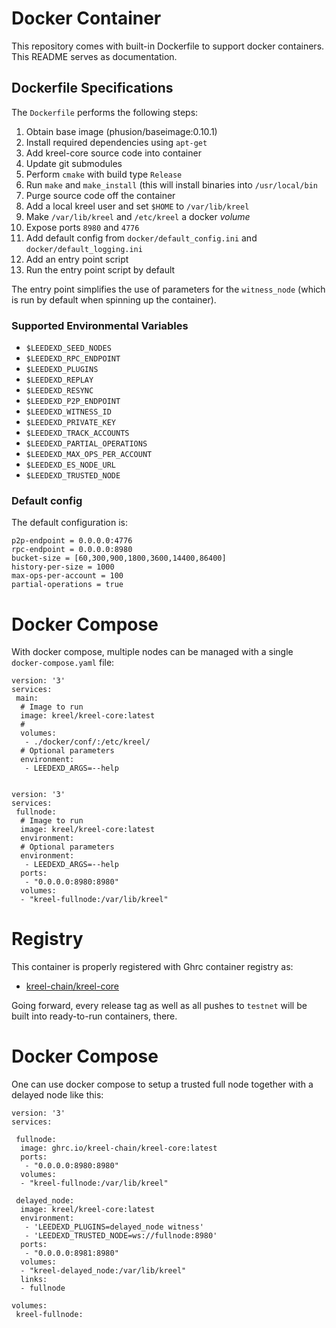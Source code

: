 # Docker Container

This repository comes with built-in Dockerfile to support docker
containers. This README serves as documentation.

## Dockerfile Specifications

The `Dockerfile` performs the following steps:

1. Obtain base image (phusion/baseimage:0.10.1)
2. Install required dependencies using `apt-get`
3. Add kreel-core source code into container
4. Update git submodules
5. Perform `cmake` with build type `Release`
6. Run `make` and `make_install` (this will install binaries into `/usr/local/bin`
7. Purge source code off the container
8. Add a local kreel user and set `$HOME` to `/var/lib/kreel`
9. Make `/var/lib/kreel` and `/etc/kreel` a docker *volume*
10. Expose ports `8980` and `4776`
11. Add default config from `docker/default_config.ini` and
    `docker/default_logging.ini`
12. Add an entry point script
13. Run the entry point script by default

The entry point simplifies the use of parameters for the `witness_node`
(which is run by default when spinning up the container).

### Supported Environmental Variables

* `$LEEDEXD_SEED_NODES`
* `$LEEDEXD_RPC_ENDPOINT`
* `$LEEDEXD_PLUGINS`
* `$LEEDEXD_REPLAY`
* `$LEEDEXD_RESYNC`
* `$LEEDEXD_P2P_ENDPOINT`
* `$LEEDEXD_WITNESS_ID`
* `$LEEDEXD_PRIVATE_KEY`
* `$LEEDEXD_TRACK_ACCOUNTS`
* `$LEEDEXD_PARTIAL_OPERATIONS`
* `$LEEDEXD_MAX_OPS_PER_ACCOUNT`
* `$LEEDEXD_ES_NODE_URL`
* `$LEEDEXD_TRUSTED_NODE`

### Default config

The default configuration is:

    p2p-endpoint = 0.0.0.0:4776
    rpc-endpoint = 0.0.0.0:8980
    bucket-size = [60,300,900,1800,3600,14400,86400]
    history-per-size = 1000
    max-ops-per-account = 100
    partial-operations = true

# Docker Compose

With docker compose, multiple nodes can be managed with a single
`docker-compose.yaml` file:

    version: '3'
    services:
     main:
      # Image to run
      image: kreel/kreel-core:latest
      #
      volumes:
       - ./docker/conf/:/etc/kreel/
      # Optional parameters
      environment:
       - LEEDEXD_ARGS=--help


    version: '3'
    services:
     fullnode:
      # Image to run
      image: kreel/kreel-core:latest
      environment:
      # Optional parameters
      environment:
       - LEEDEXD_ARGS=--help
      ports:
       - "0.0.0.0:8980:8980"
      volumes:
      - "kreel-fullnode:/var/lib/kreel"


# Registry

This container is properly registered with Ghrc container registry as:

* [kreel-chain/kreel-core](ghcr.io/kreel-chain/kreel-core)

Going forward, every release tag as well as all pushes to `testnet`
will be built into ready-to-run containers, there.

# Docker Compose

One can use docker compose to setup a trusted full node together with a
delayed node like this:

```
version: '3'
services:

 fullnode:
  image: ghrc.io/kreel-chain/kreel-core:latest
  ports:
   - "0.0.0.0:8980:8980"
  volumes:
  - "kreel-fullnode:/var/lib/kreel"

 delayed_node:
  image: kreel/kreel-core:latest
  environment:
   - 'LEEDEXD_PLUGINS=delayed_node witness'
   - 'LEEDEXD_TRUSTED_NODE=ws://fullnode:8980'
  ports:
   - "0.0.0.0:8981:8980"
  volumes:
  - "kreel-delayed_node:/var/lib/kreel"
  links:
  - fullnode

volumes:
 kreel-fullnode:
```
